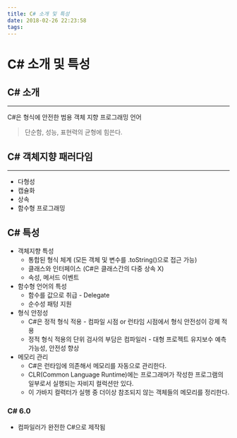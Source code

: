 ```yaml
---
title: C# 소개 및 특성
date: 2018-02-26 22:23:58
tags:
---
```


# C# 소개 및 특성

## C# 소개
---
C#은 형식에 안전한 범용 객체 지향 프로그래밍 언어
> 단순함, 성능, 표현력의 균형에 힘쓴다.

## C# 객체지향 패러다임
---
* 다형성
* 캡슐화
* 상속
* 함수형 프로그래밍

## C# 특성
* 객체지향 특성
  * 통합된 형식 체계 (모든 객체 및 변수를 .toString()으로 접근 가능)
  * 클래스와 인터페이스 (C#은 클래스간의 다중 상속 X)
  * 속성, 메서드 이벤트
* 함수형 언어의 특성
  * 함수를 값으로 취급 - Delegate
  * 순수성 패텅 지원
* 형식 안정성
  * C#은 정적 형식 적용 - 컴파일 시점 or 런타임 시점에서 형식 안전성이 강제 적용
  * 정적 형식 적용의 단위 검사의 부담은 컴파일러 - 대형 프로젝트 유지보수 예측가능성, 안전성 향상
* 메모리 관리
  * C#은 런타임에 의존해서 메모리를 자동으로 관리한다.
  * CLR(Common Language Runtime)에는 프로그래머가 작성한 프로그램의 일부로서 실행되는 자비지 컬럭션만 있다.
  * 이 가바지 컬력터가 실행 중 더이상 참조되지 않는 객체들의 메모리를 정리한다.


### C# 6.0
* 컴파일러가 완전한 C#으로 제작됨
